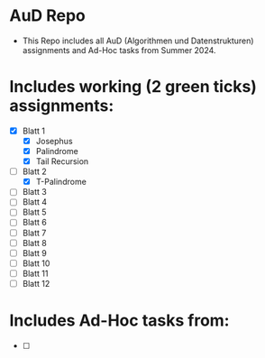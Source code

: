 # AuD Repo
- This Repo includes all AuD (Algorithmen und Datenstrukturen) assignments and Ad-Hoc tasks from Summer 2024.

# Includes working (2 green ticks) assignments:
- [x] Blatt 1
  - [x] Josephus
  - [x] Palindrome
  - [x] Tail Recursion
- [ ] Blatt 2
  - [x] T-Palindrome
- [ ] Blatt 3
- [ ] Blatt 4
- [ ] Blatt 5
- [ ] Blatt 6
- [ ] Blatt 7
- [ ] Blatt 8
- [ ] Blatt 9
- [ ] Blatt 10
- [ ] Blatt 11
- [ ] Blatt 12

# Includes Ad-Hoc tasks from:
- [ ]